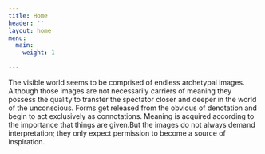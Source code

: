 ```yaml
---
title: Home
header: ''
layout: home
menu:
  main:
    weight: 1

---
```

The visible world seems to be comprised of endless archetypal images. Although those images are not necessarily carriers of meaning they possess the quality to transfer the spectator closer and deeper in the world of the unconscious. Forms get released from the obvious of denotation and begin to act exclusively as connotations. Meaning is acquired according to the importance that things are given.But the images do not always demand   
interpretation; they only expect permission to become a source of inspiration.
